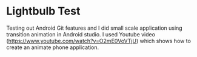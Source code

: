 # Lightbulb Test
Testing out Android Git features and I did small scale application using transition animation in Android studio.
I used Youtube video (https://www.youtube.com/watch?v=O2mE0VoVTjU) which shows how to create an animate phone application.

